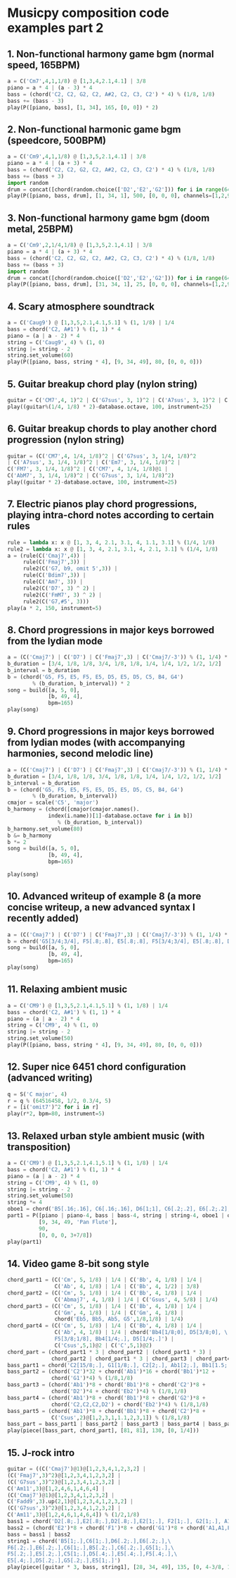 # Musicpy composition code examples part 2



## 1. Non-functional harmony game bgm (normal speed, 165BPM)
```python
a = C('Cm7',4,1,1/8) @ [1,3,4,2.1,4.1] | 3/8
piano = a * 4 | (a - 3) * 4
bass = (chord('C2, C2, G2, C2, A#2, C2, C3, C2') * 4) % (1/8, 1/8)
bass += (bass - 3)
play(P([piano, bass], [1, 34], 165, [0, 0]) * 2)
```



## 2. Non-functional harmonic game bgm (speedcore, 500BPM)
```python
a = C('Cm9',4,1,1/8) @ [1,3,5,2.1,4.1] | 3/8
piano = a * 4 | (a + 3) * 4
bass = (chord('C2, C2, G2, C2, A#2, C2, C3, C2') * 4) % (1/8, 1/8)
bass += (bass + 3)
import random
drum = concat([chord(random.choice(['D2','E2','G2'])) for i in range(64)]) % (1/8, 1/8)
play(P([piano, bass, drum], [1, 34, 1], 500, [0, 0, 0], channels=[1,2,9]) * 2)
```



## 3. Non-functional harmony game bgm (doom metal, 25BPM)
```python
a = C('Cm9',2,1/4,1/8) @ [1,3,5,2.1,4.1] | 3/8
piano = a * 4 | (a + 3) * 4
bass = (chord('C2, C2, G2, C2, A#2, C2, C3, C2') * 4) % (1/8, 1/8)
bass += (bass + 3)
import random
drum = concat([chord(random.choice(['D2','E2','G2'])) for i in range(64)]) % (1/8, 1/8)
play(P([piano, bass, drum], [31, 34, 1], 25, [0, 0, 0], channels=[1,2,9]) * 8)
```



## 4. Scary atmosphere soundtrack
```python
a = C('Caug9') @ [1,3,5,2.1,4.1,5.1] % (1, 1/8) | 1/4
bass = chord('C2, A#1') % (1, 1) * 4
piano = (a | a - 2) * 4
string = C('Caug9', 4) % (1, 0)
string |= string - 2
string.set_volume(60)
play(P([piano, bass, string * 4], [9, 34, 49], 80, [0, 0, 0]))
```



## 5. Guitar breakup chord play (nylon string)
```python
guitar = C('CM7',4, 1)^2 | C('G7sus', 3, 1)^2 | C('A7sus', 3, 1)^2 | C('FM7', 3, 1)^2
play((guitar%(1/4, 1/8) * 2)-database.octave, 100, instrument=25)
```



## 6. Guitar breakup chords to play another chord progression (nylon string)
```python
guitar = (C('CM7',4, 1/4, 1/8)^2 | C('G7sus', 3, 1/4, 1/8)^2 
| C('A7sus', 3, 1/4, 1/8)^2 | C('Em7', 3, 1/4, 1/8)^2 | 
C('FM7', 3, 1/4, 1/8)^2 | C('CM7', 4, 1/4, 1/8)@1 |
C('AbM7', 3, 1/4, 1/8)^2 | C('G7sus', 3, 1/4, 1/8)^2)
play((guitar * 2)-database.octave, 100, instrument=25)
```



## 7. Electric pianos play chord progressions, playing intra-chord notes according to certain rules
```python
rule = lambda x: x @ [1, 3, 4, 2.1, 3.1, 4, 1.1, 3.1] % (1/4, 1/8)
rule2 = lambda x: x @ [1, 3, 4, 2.1, 3.1, 4, 2.1, 3.1] % (1/4, 1/8)
a = (rule(C('Cmaj7',4)) |
     rule(C('Fmaj7',3)) |
     rule2(C('G7, b9, omit 5',3)) |
     rule(C('Bdim7',3)) |
     rule(C('Am7', 3)) |
     rule2(C('D7', 3) ^ 2) |
     rule2(C('FmM7', 3) ^ 2) |
     rule2(C('G7,#5', 3)))
play(a * 2, 150, instrument=5)
```



## 8. Chord progressions in major keys borrowed from the lydian mode
```python
a = (C('Cmaj7') | C('D7') | C('Fmaj7',3) | C('Cmaj7/-3')) % (1, 1/4) * 4
b_duration = [3/4, 1/8, 1/8, 3/4, 1/8, 1/8, 1/4, 1/4, 1/2, 1/2, 1/2]
b_interval = b_duration
b = (chord('G5, F5, E5, F5, E5, D5, E5, D5, C5, B4, G4')
        % (b_duration, b_interval)) * 2
song = build([a, 5, 0],
             [b, 49, 4],
             bpm=165)
play(song)
```



## 9. Chord progressions in major keys borrowed from lydian modes (with accompanying harmonies, second melodic line)
```python
a = (C('Cmaj7') | C('D7') | C('Fmaj7',3) | C('Cmaj7/-3')) % (1, 1/4) * 4
b_duration = [3/4, 1/8, 1/8, 3/4, 1/8, 1/8, 1/4, 1/4, 1/2, 1/2, 1/2]
b_interval = b_duration
b = (chord('G5, F5, E5, F5, E5, D5, E5, D5, C5, B4, G4')
        % (b_duration, b_interval))
cmajor = scale('C5', 'major')
b_harmony = (chord([cmajor(cmajor.names().
             index(i.name))[1]-database.octave for i in b])
                % (b_duration, b_interval))
b_harmony.set_volume(80)
b &= b_harmony
b *= 2
song = build([a, 5, 0],
             [b, 49, 4],
             bpm=165)

play(song)
```



## 10. Advanced writeup of example 8 (a more concise writeup, a new advanced syntax I recently added)
```python
a = (C('Cmaj7') | C('D7') | C('Fmaj7',3) | C('Cmaj7/-3')) % (1, 1/4) * 4
b = chord('G5[3/4;3/4], F5[.8;.8], E5[.8;.8], F5[3/4;3/4], E5[.8;.8], D5[.8;.8], E5[.4;.4], D5[.4;.4], C5[.2;.2], B4[.2;.2], G4[.2;.2]') * 2
song = build([a, 5, 0],
             [b, 49, 4],
             bpm=165)
play(song)
```



## 11. Relaxing ambient music
```python
a = C('CM9') @ [1,3,5,2.1,4.1,5.1] % (1, 1/8) | 1/4
bass = chord('C2, A#1') % (1, 1) * 4
piano = (a | a - 2) * 4
string = C('CM9', 4) % (1, 0)
string |= string - 2
string.set_volume(50)
play(P([piano, bass, string * 4], [9, 34, 49], 80, [0, 0, 0]))
```



## 12. Super nice 6451 chord configuration (advanced writing)
```python
q = S('C major', 4)
r = q % (64516458, 1/2, 0.3/4, 5)
r = [i('omit7')^2 for i in r]
play(r*2, bpm=80, instrument=5)
```



## 13. Relaxed urban style ambient music (with transposition)
```python
a = C('CM9') @ [1,3,5,2.1,4.1,5.1] % (1, 1/8) | 1/4
bass = chord('C2, A#1') % (1, 1) * 4
piano = (a | a - 2) * 4
string = C('CM9', 4) % (1, 0)
string |= string - 2
string.set_volume(50)
string *= 4
oboe1 = chord('B5[.16;.16], C6[.16;.16], D6[1;1], C6[.2;.2], E6[.2;.2], D6[1;1], C6[7/8;7/8]')
part1 = P([piano | piano-4, bass | bass-4, string | string-4, oboe1 | oboe1-4], 
          [9, 34, 49, 'Pan Flute'], 
          90,
          [0, 0, 0, 3+7/8])
play(part1)
```



## 14. Video game 8-bit song style
```python
chord_part1 = (C('Cm', 5, 1/8) | 1/4 | C('Bb', 4, 1/8) | 1/4 |
               C('Ab', 4, 1/8) | 1/4 | C('Bb', 4, 1/2) | 3/8)
chord_part2 = (C('Cm', 5, 1/8) | 1/4 | C('Bb', 4, 1/8) | 1/4 |
               C('Abmaj7', 4, 1/8) | 1/4 | C('Gsus', 4, 5/8) | 1/4)
chord_part3 = (C('Cm', 5, 1/8) | 1/4 | C('Bb', 4, 1/8) | 1/4 |
               C('Gm', 4, 1/8) | 1/4 | C('Gm', 4, 1/8) |
               chord('Eb5, Bb5, Ab5, G5',1/8,1/8) | 1/4)
chord_part4 = (C('Cm', 5, 1/8) | 1/4 | C('Bb', 4, 1/8) | 1/4 |
               C('Ab', 4, 1/8) | 1/4 | chord('Bb4[1/8;0], D5[3/8;0], \
               F5[3/8;1/8], Bb4[1/4;.], D5[1/4;.]') |
               C('Csus',5,1)@2 | C('C',5,1)@2)
chord_part = (chord_part1 * 3 | chord_part2 | (chord_part1 * 3) |
              chord_part2 | chord_part1 * 3 | chord_part3 | chord_part4)
bass_part1 = chord('C2[15/8;.], G1[1/8;.], C2[2;.], Ab1[2;.], Bb1[1.5;.], G1[1/2;.]')
bass_part2 = (chord('C2')*32 + chord('Ab1')*16 + chord('Bb1')*12 +
              chord('G1')*4) % (1/8,1/8)
bass_part3 = (chord('Ab1')*8 + chord('Bb1')*8 + chord('C2')*8 +
              chord('D2')*4 + chord('Eb2')*4) % (1/8,1/8)
bass_part4 = (chord('Ab1')*8 + chord('Bb1')*8 + chord('G2')*8 +
              chord('C2,C2,C2,D2') + chord('Eb2')*4) % (1/8,1/8)
bass_part5 = (chord('Ab1')*8 + chord('Bb1')*8 + chord('C2')*8 +
              C('Csus',2)@[1,2,3,1,1.1,2,3,1]) % (1/8,1/8)
bass_part = bass_part1 | bass_part2 | bass_part3 | bass_part4 | bass_part5
play(piece([bass_part, chord_part], [81, 81], 130, [0, 1/4]))
```



## 15. J-rock intro
```python
guitar = ((C('Cmaj7')@1)@[1,2,3,4,1,2,3,2] |
(C('Fmaj7',3)^2)@[1,2,3,4,1,2,3,2] |
(C('G7sus',3)^2)@[1,2,3,4,1,2,3,2] |
C('Am11',3)@[1,2,4,6,1,4,6,4] |
(C('Cmaj7')@1)@[1,2,3,4,1,2,3,2] |
C('Fadd9',3).up(2,1)@[1,2,3,4,1,2,3,2] |
(C('G7sus',3)^2)@[1,2,3,4,1,2,3,2] |
C('Am11',3)@[1,2,4,6,1,4,6,4]) % (1/2,1/8)
bass1 = chord('D2[.8;.],E2[.8;.],D2[.8;.],E2[1;.], F2[1;.], G2[1;.], A1[.2;.], A2[.8;.], G2[.8;.], E2[.8;.], D2[.8;.]')
bass2 = (chord('E2')*8 + chord('F1')*8 + chord('G1')*8 + chord('A1,A1,E2,A1,A2,A1,G2,D2')) % (1/8,1/8) * 4
bass = bass1 | bass2
string1 = chord('B5[1;.],C6[1;.],D6[.2;.],E6[.2;.],\
F6[.2;.],E6[.2;.],C6[1;.],B5[.2;.],C6[.2;.],G5[1;.],\
F5[.2;.],E5[.2;.],C5[1;.],D5[.4;.],E5[.4;.],F5[.4;.],\
E5[.4;.],D5[.2;.],G5[.2;.],E5[1;.]')
play(piece([guitar * 3, bass, string1], [28, 34, 49], 135, [0, 4-3/8, 12]))
```
